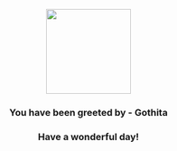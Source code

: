 <p align="center">
    <img src="https://raw.githubusercontent.com/PokeAPI/sprites/master/sprites/pokemon/574.png" width="150" height="150">
</p>
<h3 align="center">You have been greeted by - <b>Gothita</b></h3>
<h3 align="center">Have a wonderful day!</h3>

